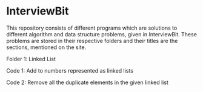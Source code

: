 # InterviewBit

This repository consists of different programs which are solutions to different algorithm and data structure problems, given in InterviewBit. These problems are stored in their respective folders and their titles are the sections, mentioned on the site.

Folder 1: Linked List

Code 1: Add to numbers represented as linked lists

Code 2: Remove all the duplicate elements in the given linked list
